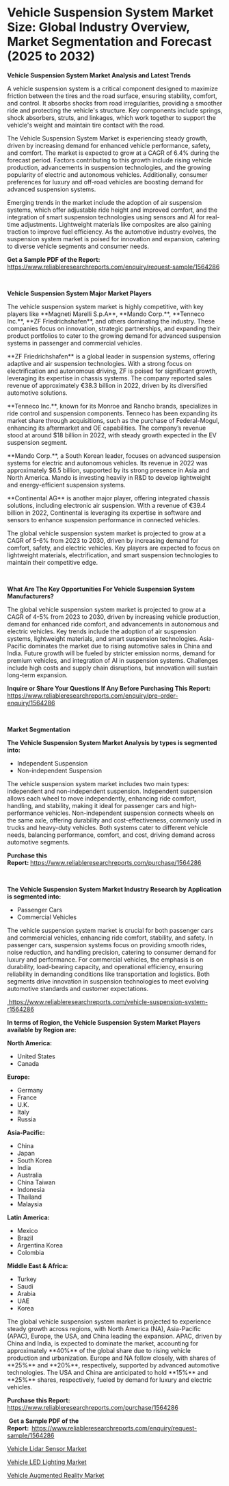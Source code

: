 <p><h1>Vehicle Suspension System Market Size: Global Industry Overview, Market Segmentation and Forecast (2025 to 2032)</h1></p><p><strong>Vehicle Suspension System Market Analysis and Latest Trends</strong></p>
<p><p>A vehicle suspension system is a critical component designed to maximize friction between the tires and the road surface, ensuring stability, comfort, and control. It absorbs shocks from road irregularities, providing a smoother ride and protecting the vehicle's structure. Key components include springs, shock absorbers, struts, and linkages, which work together to support the vehicle's weight and maintain tire contact with the road.</p><p>The Vehicle Suspension System Market is experiencing steady growth, driven by increasing demand for enhanced vehicle performance, safety, and comfort. The market is expected to grow at a CAGR of 6.4% during the forecast period. Factors contributing to this growth include rising vehicle production, advancements in suspension technologies, and the growing popularity of electric and autonomous vehicles. Additionally, consumer preferences for luxury and off-road vehicles are boosting demand for advanced suspension systems.</p><p>Emerging trends in the market include the adoption of air suspension systems, which offer adjustable ride height and improved comfort, and the integration of smart suspension technologies using sensors and AI for real-time adjustments. Lightweight materials like composites are also gaining traction to improve fuel efficiency. As the automotive industry evolves, the suspension system market is poised for innovation and expansion, catering to diverse vehicle segments and consumer needs.</p></p>
<p><strong>Get a Sample PDF of the Report:&nbsp;</strong> <a href="https://www.reliableresearchreports.com/enquiry/request-sample/1564286?utm_campaign=28&utm_medium=2&utm_source=Github&utm_content=ia&utm_term=21012025&utm_id=vehicle-suspension-system">https://www.reliableresearchreports.com/enquiry/request-sample/1564286</a></p>
<p>&nbsp;</p>
<p><strong>Vehicle Suspension System Major Market Players</strong></p>
<p><p>The vehicle suspension system market is highly competitive, with key players like **Magneti Marelli S.p.A**, **Mando Corp.**, **Tenneco Inc.**, **ZF Friedrichshafen**, and others dominating the industry. These companies focus on innovation, strategic partnerships, and expanding their product portfolios to cater to the growing demand for advanced suspension systems in passenger and commercial vehicles.</p><p>**ZF Friedrichshafen** is a global leader in suspension systems, offering adaptive and air suspension technologies. With a strong focus on electrification and autonomous driving, ZF is poised for significant growth, leveraging its expertise in chassis systems. The company reported sales revenue of approximately €38.3 billion in 2022, driven by its diversified automotive solutions.</p><p>**Tenneco Inc.**, known for its Monroe and Rancho brands, specializes in ride control and suspension components. Tenneco has been expanding its market share through acquisitions, such as the purchase of Federal-Mogul, enhancing its aftermarket and OE capabilities. The company’s revenue stood at around $18 billion in 2022, with steady growth expected in the EV suspension segment.</p><p>**Mando Corp.**, a South Korean leader, focuses on advanced suspension systems for electric and autonomous vehicles. Its revenue in 2022 was approximately $6.5 billion, supported by its strong presence in Asia and North America. Mando is investing heavily in R&D to develop lightweight and energy-efficient suspension systems.</p><p>**Continental AG** is another major player, offering integrated chassis solutions, including electronic air suspension. With a revenue of €39.4 billion in 2022, Continental is leveraging its expertise in software and sensors to enhance suspension performance in connected vehicles.</p><p>The global vehicle suspension system market is projected to grow at a CAGR of 5-6% from 2023 to 2030, driven by increasing demand for comfort, safety, and electric vehicles. Key players are expected to focus on lightweight materials, electrification, and smart suspension technologies to maintain their competitive edge.</p></p>
<p>&nbsp;</p>
<p><strong>What Are The Key Opportunities For Vehicle Suspension System Manufacturers?</strong></p>
<p><p>The global vehicle suspension system market is projected to grow at a CAGR of 4-5% from 2023 to 2030, driven by increasing vehicle production, demand for enhanced ride comfort, and advancements in autonomous and electric vehicles. Key trends include the adoption of air suspension systems, lightweight materials, and smart suspension technologies. Asia-Pacific dominates the market due to rising automotive sales in China and India. Future growth will be fueled by stricter emission norms, demand for premium vehicles, and integration of AI in suspension systems. Challenges include high costs and supply chain disruptions, but innovation will sustain long-term expansion.</p></p>
<p><strong>Inquire or Share Your Questions If Any Before Purchasing This Report:</strong> <a href="https://www.reliableresearchreports.com/enquiry/pre-order-enquiry/1564286?utm_campaign=28&utm_medium=2&utm_source=Github&utm_content=ia&utm_term=21012025&utm_id=vehicle-suspension-system">https://www.reliableresearchreports.com/enquiry/pre-order-enquiry/1564286</a></p>
<p>&nbsp;</p>
<p><strong>Market Segmentation</strong></p>
<p><strong>The Vehicle Suspension System Market Analysis by types is segmented into:</strong></p>
<p><ul><li>Independent Suspension</li><li>Non-independent Suspension</li></ul></p>
<p><p>The vehicle suspension system market includes two main types: independent and non-independent suspension. Independent suspension allows each wheel to move independently, enhancing ride comfort, handling, and stability, making it ideal for passenger cars and high-performance vehicles. Non-independent suspension connects wheels on the same axle, offering durability and cost-effectiveness, commonly used in trucks and heavy-duty vehicles. Both systems cater to different vehicle needs, balancing performance, comfort, and cost, driving demand across automotive segments.</p></p>
<p><strong>Purchase this Report:&nbsp;</strong><a href="https://www.reliableresearchreports.com/purchase/1564286?utm_campaign=28&utm_medium=2&utm_source=Github&utm_content=ia&utm_term=21012025&utm_id=vehicle-suspension-system">https://www.reliableresearchreports.com/purchase/1564286</a></p>
<p>&nbsp;</p>
<p><strong>The Vehicle Suspension System Market Industry Research by Application is segmented into:</strong></p>
<p><ul><li>Passenger Cars</li><li>Commercial Vehicles</li></ul></p>
<p><p>The vehicle suspension system market is crucial for both passenger cars and commercial vehicles, enhancing ride comfort, stability, and safety. In passenger cars, suspension systems focus on providing smooth rides, noise reduction, and handling precision, catering to consumer demand for luxury and performance. For commercial vehicles, the emphasis is on durability, load-bearing capacity, and operational efficiency, ensuring reliability in demanding conditions like transportation and logistics. Both segments drive innovation in suspension technologies to meet evolving automotive standards and customer expectations.</p></p>
<p><a href="https://www.reliableresearchreports.com/vehicle-suspension-system-r1564286?utm_campaign=28&utm_medium=2&utm_source=Github&utm_content=ia&utm_term=21012025&utm_id=vehicle-suspension-system">&nbsp;https://www.reliableresearchreports.com/vehicle-suspension-system-r1564286</a></p>
<p><strong>In terms of Region, the Vehicle Suspension System Market Players available by Region are:</strong></p>
<p>
    <p> <strong> North America: </strong>
        <ul>
            <li>United States</li>
            <li>Canada</li>
        </ul>
        </p> 
    <p> <strong> Europe: </strong>
        <ul>
            <li>Germany</li>
            <li>France</li>
            <li>U.K.</li>
            <li>Italy</li>
            <li>Russia</li>
        </ul>
        </p> 
    <p> <strong> Asia-Pacific: </strong>
        <ul>
            <li>China</li>
            <li>Japan</li>
            <li>South Korea</li>
            <li>India</li>
            <li>Australia</li>
            <li>China Taiwan</li>
            <li>Indonesia</li>
            <li>Thailand</li>
            <li>Malaysia</li>
        </ul>
        </p> 
    <p> <strong> Latin America: </strong>
        <ul>
            <li>Mexico</li>
            <li>Brazil</li>
            <li>Argentina Korea</li>
            <li>Colombia</li>
        </ul>
        </p> 
    <p> <strong> Middle East & Africa: </strong>
        <ul>
            <li>Turkey</li>
            <li>Saudi</li>
            <li>Arabia</li>
            <li>UAE</li>
            <li>Korea</li>
        </ul>
    </p>
    </p>
<p><p>The global vehicle suspension system market is projected to experience steady growth across regions, with North America (NA), Asia-Pacific (APAC), Europe, the USA, and China leading the expansion. APAC, driven by China and India, is expected to dominate the market, accounting for approximately **40%** of the global share due to rising vehicle production and urbanization. Europe and NA follow closely, with shares of **25%** and **20%**, respectively, supported by advanced automotive technologies. The USA and China are anticipated to hold **15%** and **25%** shares, respectively, fueled by demand for luxury and electric vehicles.</p></p>
<p><strong>Purchase this Report: </strong><a href="https://www.reliableresearchreports.com/purchase/1564286?utm_campaign=28&utm_medium=2&utm_source=Github&utm_content=ia&utm_term=21012025&utm_id=vehicle-suspension-system">https://www.reliableresearchreports.com/purchase/1564286</a></p>
<p>&nbsp;<strong>Get a Sample PDF of the Report:&nbsp;&nbsp;</strong><a href="https://www.reliableresearchreports.com/enquiry/request-sample/1564286?utm_campaign=28&utm_medium=2&utm_source=Github&utm_content=ia&utm_term=21012025&utm_id=vehicle-suspension-system">https://www.reliableresearchreports.com/enquiry/request-sample/1564286</a></p>
<p><strong></strong></p>
<p><p><a href="https://github.com/indrystar/Market-Research-Report-List-5/blob/main/vehicle-lidar-sensor-market.md?utm_campaign=28&utm_medium=2&utm_source=Github&utm_content=ia&utm_term=21012025&utm_id=vehicle-suspension-system">Vehicle Lidar Sensor Market</a></p><p><a href="https://github.com/letisharempel95/Market-Research-Report-List-1/blob/main/vehicle-led-lighting-market.md?utm_campaign=28&utm_medium=2&utm_source=Github&utm_content=ia&utm_term=21012025&utm_id=vehicle-suspension-system">Vehicle LED Lighting Market</a></p><p><a href="https://github.com/semiensamuel72378/Market-Research-Report-List-1/blob/main/vehicle-augmented-reality-market.md?utm_campaign=28&utm_medium=2&utm_source=Github&utm_content=ia&utm_term=21012025&utm_id=vehicle-suspension-system">Vehicle Augmented Reality Market</a></p></p>